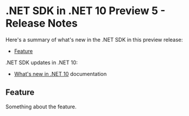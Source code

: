 # .NET SDK in .NET 10 Preview 5 - Release Notes

Here's a summary of what's new in the .NET SDK in this preview release:

- [Feature](#feature)

.NET SDK updates in .NET 10:

- [What's new in .NET 10](https://learn.microsoft.com/dotnet/core/whats-new/dotnet-10/overview) documentation

## Feature

Something about the feature.
